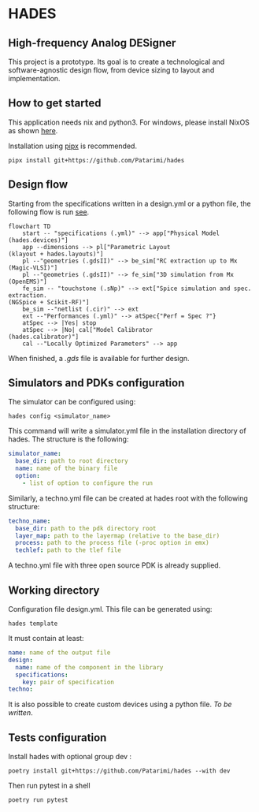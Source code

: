 # HADES

## High-frequency Analog DESigner

This project is a prototype. Its goal is to create a technological and
software-agnostic design flow, from device sizing to layout and implementation.

## How to get started

This application needs nix and python3. For windows, please install NixOS as shown [here](https://nixos.wiki/wiki/WSL).

Installation using [pipx](https://pipx.pypa.io/stable/) is recommended.

```shell
pipx install git+https://github.com/Patarimi/hades
```

## Design flow

Starting from the specifications written in a design.yml or a python file, the following flow is run [see](#working-directory).

```mermaid
flowchart TD
    start -- "specifications (.yml)" --> app["Physical Model
(hades.devices)"]
    app --dimensions --> pl["Parametric Layout
(klayout + hades.layouts)"]
    pl --"geometries (.gdsII)" --> be_sim["RC extraction up to Mx
(Magic-VLSI)"]
    pl --"geometries (.gdsII)" --> fe_sim["3D simulation from Mx
(OpenEMS)"]
    fe_sim -- "touchstone (.sNp)" --> ext["Spice simulation and spec. extraction.
(NGSpice + Scikit-RF)"]
    be_sim --"netlist (.cir)" --> ext
    ext --"Performances (.yml)" --> atSpec{"Perf = Spec ?"}
    atSpec --> |Yes| stop
    atSpec --> |No| cal["Model Calibrator
(hades.calibrator)"]
    cal --"Locally Optimized Parameters" --> app
```

When finished, a _.gds_ file is available for further design.

## Simulators and PDKs configuration

The simulator can be configured using:

```shell
hades config <simulator_name>
```

This command will write a simulator.yml file in the installation directory of hades.
The structure is the following:

```yaml
simulator_name:
  base_dir: path to root directory
  name: name of the binary file
  option:
    - list of option to configure the run
```

Similarly, a techno.yml file can be created at hades root with the following structure:

```yaml
techno_name:
  base_dir: path to the pdk directory root
  layer_map: path to the layermap (relative to the base_dir)
  process: path to the process file (-proc option in emx)
  techlef: path to the tlef file
```

A techno.yml file with three open source PDK is already supplied.

## Working directory

Configuration file design.yml. This file can be generated using:

```shell
hades template
```

It must contain at least:

```yaml
name: name of the output file
design:
  name: name of the component in the library
  specifications:
    key: pair of specification
techno:
```

It is also possible to create custom devices using a python file. *To be written*.

## Tests configuration

Install hades with optional group dev :

```shell
poetry install git+https://github.com/Patarimi/hades --with dev
```

Then run pytest in a shell

```shell
poetry run pytest
```
